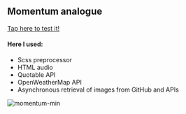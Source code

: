 ## Momentum analogue

[Tap here to test it!](https://nekoguard.github.io/momentum/)

#### Here I used:
- Scss preprocessor
- HTML audio
- Quotable API
- OpenWeatherMap API
- Asynchronous retrieval of images from  GitHub and APIs

![momentum-min](https://user-images.githubusercontent.com/77226972/147108974-2cd954b7-de6c-40d1-9fb3-96a2932d3a21.png)
